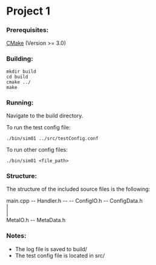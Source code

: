 # Project 1

### Prerequisites:
[CMake](https://cmake.org/download/) (Version >= 3.0)

### Building:
```
mkdir build
cd build
cmake ../
make
```

### Running:
Navigate to the build directory.

To run the test config file:
```
./bin/sim01 ../src/testConfig.conf
```

To run other config files:
```
./bin/sim01 <file_path>
```

### Structure:
The structure of the included source files is the following:

main.cpp -- Handler.h -- -- ConfigIO.h -- ConfigData.h 	<br />
						|								<br />
						|								<br />
						MetaIO.h -- MetaData.h          <br />

### Notes:
* The log file is saved to build/
* The test config file is located in src/